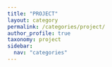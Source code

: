```yaml
---
title: "PROJECT"
layout: category
permalink: /categories/project/
author_profile: true
taxonomy: project
sidebar:
  nav: "categories"
---
```

